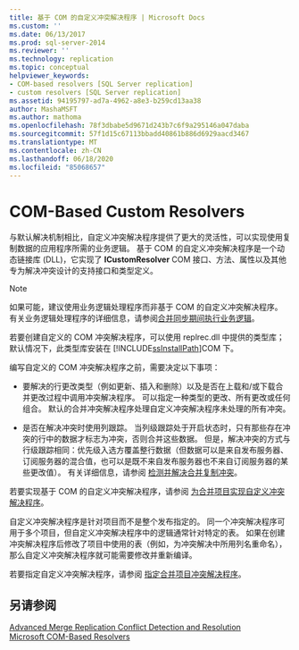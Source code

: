 ```yaml
---
title: 基于 COM 的自定义冲突解决程序 | Microsoft Docs
ms.custom: ''
ms.date: 06/13/2017
ms.prod: sql-server-2014
ms.reviewer: ''
ms.technology: replication
ms.topic: conceptual
helpviewer_keywords:
- COM-based resolvers [SQL Server replication]
- custom resolvers [SQL Server replication]
ms.assetid: 94195797-ad7a-4962-a8e3-b259cd13aa38
author: MashaMSFT
ms.author: mathoma
ms.openlocfilehash: 78f3dbabe5d9671d243b7c6f9a295146a047daba
ms.sourcegitcommit: 57f1d15c67113bbadd40861b886d6929aacd3467
ms.translationtype: MT
ms.contentlocale: zh-CN
ms.lasthandoff: 06/18/2020
ms.locfileid: "85068657"
---
```

# <a name="com-based-custom-resolvers"></a>COM-Based Custom Resolvers
  与默认解决机制相比，自定义冲突解决程序提供了更大的灵活性，可以实现使用复制数据的应用程序所需的业务逻辑。 基于 COM 的自定义冲突解决程序是一个动态链接库 (DLL)，它实现了 **ICustomResolver** COM 接口、方法、属性以及其他专为解决冲突设计的支持接口和类型定义。  
  
> [!NOTE]  
>  如果可能，建议使用业务逻辑处理程序而非基于 COM 的自定义冲突解决程序。 有关业务逻辑处理程序的详细信息，请参阅[合并同步期间执行业务逻辑](execute-business-logic-during-merge-synchronization.md)。  
  
 若要创建自定义的 COM 冲突解决程序，可以使用 replrec.dll 中提供的类型库；默认情况下，此类型库安装在 [!INCLUDE[ssInstallPath](../../../includes/ssinstallpath-md.md)]COM 下。  
  
 编写自定义的 COM 冲突解决程序之前，需要决定以下事项：  
  
-   要解决的行更改类型（例如更新、插入和删除）以及是否在上载和/或下载合并更改过程中调用冲突解决程序。 可以指定一种类型的更改、所有更改或任何组合。 默认的合并冲突解决程序处理自定义冲突解决程序未处理的所有冲突。  
  
-   是否在解决冲突时使用列跟踪。 当列级跟踪处于开启状态时，只有那些存在冲突的行中的数据才标志为冲突，否则合并这些数据。 但是，解决冲突的方式与行级跟踪相同：优先级入选方覆盖整行数据（但数据可以是来自发布服务器、订阅服务器的混合值，也可以是既不来自发布服务器也不来自订阅服务器的某些更改值）。 有关详细信息，请参阅 [检测并解决合并复制冲突](advanced-merge-replication-conflict-detection-and-resolution.md)。  
  
 若要实现基于 COM 的自定义冲突解决程序，请参阅 [为合并项目实现自定义冲突解决程序](../implement-a-custom-conflict-resolver-for-a-merge-article.md)。  
  
 自定义冲突解决程序是针对项目而不是整个发布指定的。 同一个冲突解决程序可用于多个项目，但自定义冲突解决程序中的逻辑通常针对特定的表。 如果在创建冲突解决程序后修改了项目中使用的表（例如，为冲突解决中所用列名重命名），那么自定义冲突解决程序就可能需要修改并重新编译。  
  
 若要指定自定义冲突解决程序，请参阅 [指定合并项目冲突解决程序](../publish/specify-a-merge-article-resolver.md)。  
  
## <a name="see-also"></a>另请参阅  
 [Advanced Merge Replication Conflict Detection and Resolution](advanced-merge-replication-conflict-detection-and-resolution.md)   
 [Microsoft COM-Based Resolvers](advanced-merge-replication-conflict-com-based-resolvers.md)  
  
  
